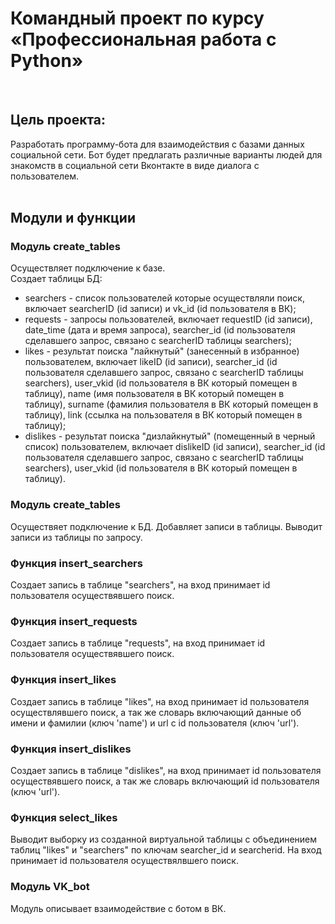# Командный проект по курсу «Профессиональная работа с Python»
<br>

## Цель проекта:
Разработать программу-бота для взаимодействия с базами данных социальной сети. Бот будет предлагать различные варианты людей для знакомств в социальной сети Вконтакте в виде диалога с пользователем.
<br><br>
## Модули и функции

### Модуль create_tables
Осуществляет подключение к базе. <br>
Создает таблицы БД:
+ searchers - список пользователей которые осуществляли поиск, включает searcherID (id записи) и vk_id (id пользователя в ВК);
+ requests - запросы пользователей, включает requestID (id записи), date_time (дата и время запроса), searcher_id (id пользователя сделавшего запрос, связано с searcherID таблицы searchers);
+ likes - результат поиска "лайкнутый" (занесенный в избранное) пользователем, включает likeID (id записи), searcher_id (id пользователя сделавшего запрос, связано с searcherID таблицы searchers), user_vkid (id пользователя в ВК который помещен в таблицу), name (имя пользователя в ВК который помещен в таблицу), surname (фамилия пользователя в ВК который помещен в таблицу), link (ссылка на пользователя в ВК который помещен в таблицу);
+ dislikes - результат поиска "дизлайкнутый" (помещенный в черный список) пользователем, включает dislikeID (id записи), searcher_id (id пользователя сделавшего запрос, связано с searcherID таблицы searchers), user_vkid (id пользователя в ВК который помещен в таблицу).

### Модуль create_tables
Осуществяет подключение к БД. Добавляет записи в таблицы. Выводит записи из таблицы по запросу.

### Функция insert_searchers
Создает запись в таблице "searchers", на вход принимает id пользователя осуществявшего поиск.

### Функция insert_requests
Создает запись в таблице "requests", на вход принимает id пользователя осуществявшего поиск.

### Функция insert_likes
Создает запись в таблице "likes", на вход принимает id пользователя осуществлявшего поиск, а так же словарь включающий данные об имени и фамилии (ключ 'name') и url с id пользователя (ключ 'url').

### Функция insert_dislikes
Создает запись в таблице "dislikes", на вход принимает id пользователя осуществявшего поиск, а так же словарь включающий id пользователя (ключ 'url').

### Функция select_likes
Выводит выборку из созданной виртуальной таблицы с объединением таблиц "likes" и "searchers" по ключам searcher_id и searcherid. На вход принимает id пользователя осуществялвшего поиск.

### Модуль VK_bot
Модуль описывает взаимодействие с ботом в ВК.
